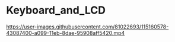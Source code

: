 # Keyboard_and_LCD
https://user-images.githubusercontent.com/81022693/115160578-43087400-a099-11eb-8dae-95908aff5420.mp4
